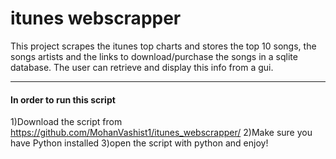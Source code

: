 # itunes webscrapper
This project scrapes the itunes top charts and stores the top 10 songs, the songs artists and the links to download/purchase the songs in a sqlite database. The user can retrieve and display this info from a gui.  
___
#### In order to run this script
1)Download the script from https://github.com/MohanVashist1/itunes_webscrapper/
2)Make sure you have Python installed
3)open the script with python and enjoy!
